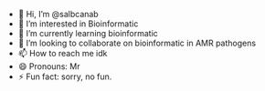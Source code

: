 - 👋 Hi, I’m @salbcanab
- 👀 I’m interested in Bioinformatic
- 🌱 I’m currently learning bioinformatic
- 💞️ I’m looking to collaborate on bioinformatic in AMR pathogens
- 📫 How to reach me idk
- 😄 Pronouns: Mr
- ⚡ Fun fact: sorry, no fun. 

<!---
salbcanab/salbcanab is a ✨ special ✨ repository because its `README.md` (this file) appears on your GitHub profile.
You can click the Preview link to take a look at your changes.
--->

